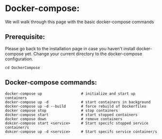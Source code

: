 # Docker-compose:
We will walk through this page with the basic docker-compose commands

## Prerequisite:
Please go back to the installation page in case you haven't install docker-compose yet.
Change your current directory to the docker-compose configuration.
```
cd DockerCompose
```

## Docker-compose commands:
```
docker-compose up                  # initialize and start up containers
docker-compose up -d               # start containers in background
docker-compose up -d --build       # force rebuild of Dockerfiles
docker compose stop                # stop containers
docker-compose start               # start stopped containers
docker compose down                # remove containers
dokcer-compose start <service>     # Start specifc stopped service container/s
dokcer-compose up -d <service>     # Start specifc service container/s
```
